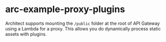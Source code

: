 # arc-example-proxy-plugins

Architect supports mounting the `/public` folder at the root of API Gateway using a Lambda for a proxy. This allows you do dynamically process static assets with plugins.
